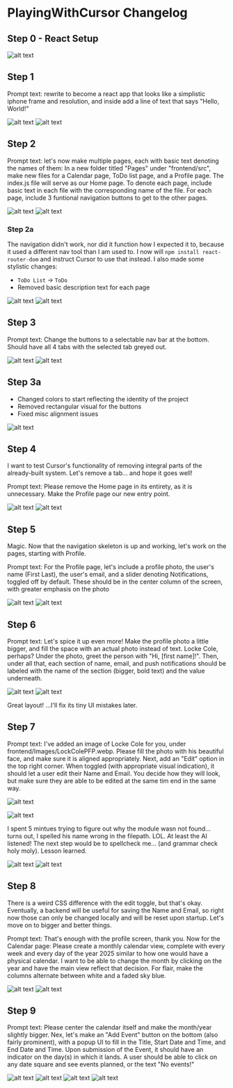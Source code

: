 ﻿# PlayingWithCursor Changelog

## Step 0 - React Setup

![alt text](https://github.com/BBiv/PlayingWithCursor/blob/main/PictureJourney/Step0.PNG "Step 0 - PNG")

## Step 1

Prompt text: rewrite to become a react app that looks like a simplistic iphone frame and resolution, and inside add a line of text that says "Hello, World!" 

![alt text](https://github.com/BBiv/PlayingWithCursor/blob/main/PictureJourney/Step1-Prompt.PNG "Step 1 - Prompt")
![alt text](https://github.com/BBiv/PlayingWithCursor/blob/main/PictureJourney/Step1.PNG "Step 1 - PNG")

## Step 2

Prompt text: let's now make multiple pages, each with basic text denoting the names of them: In a new folder titled "Pages" under "frontend/src", make new files for a Calendar page, ToDo list page, and a Profile page. The index.js file will serve as our Home page. To denote each page, include basic text in each file with the corresponding name of the file. For each page, include 3 funtional navigation buttons to get to the other pages.

![alt text](https://github.com/BBiv/PlayingWithCursor/blob/main/PictureJourney/Step2-Prompt.PNG "Step 2 - Prompt")
![alt text](https://github.com/BBiv/PlayingWithCursor/blob/main/PictureJourney/Step2.PNG "Step 2 - PNG")

### Step 2a

The navigation didn't work, nor did it function how I expected it to, because it used a different nav tool than I am used to. I now will `npm install react-router-dom` and instruct Cursor to use that instead. I also made some stylistic changes:
- `ToDo List` -> `ToDo`
- Removed basic description text for each page

![alt text](https://github.com/BBiv/PlayingWithCursor/blob/main/PictureJourney/Step2a-Prompt.PNG "Step 2a - Prompt")
![alt text](https://github.com/BBiv/PlayingWithCursor/blob/main/PictureJourney/Step2a.PNG "Step 2a - PNG")

## Step 3

Prompt text: Change the buttons to a selectable nav bar at the bottom. Should have all 4 tabs with the selected tab greyed out.

![alt text](https://github.com/BBiv/PlayingWithCursor/blob/main/PictureJourney/Step3-Prompt.PNG "Step 3 - Prompt")
![alt text](https://github.com/BBiv/PlayingWithCursor/blob/main/PictureJourney/Step3.PNG "Step 3 - PNG")

## Step 3a

- Changed colors to start reflecting the identity of the project
- Removed rectangular visual for the buttons
- Fixed misc alignment issues

![alt text](https://github.com/BBiv/PlayingWithCursor/blob/main/PictureJourney/Step3a.PNG "Step 3a - PNG")

## Step 4

I want to test Cursor's functionality of removing integral parts of the already-built system. Let's remove a tab... and hope it goes well!

Prompt text: Please remove the Home page in its entirety, as it is unnecessary. Make the Profile page our new entry point.

![alt text](https://github.com/BBiv/PlayingWithCursor/blob/main/PictureJourney/Step4-Prompt.PNG "Step 4 - Prompt")
![alt text](https://github.com/BBiv/PlayingWithCursor/blob/main/PictureJourney/Step4.PNG "Step 4 - PNG")


## Step 5

Magic. Now that the navigation skeleton is up and working, let's work on the pages, starting with Profile.

Prompt text: For the Profile page, let's include a profile photo, the user's name (First Last), the user's email, and a slider denoting Notifications, toggled off by default. These should be in the center column of the screen, with greater emphasis on the photo

![alt text](https://github.com/BBiv/PlayingWithCursor/blob/main/PictureJourney/Step5-Prompt.PNG "Step 5 - Prompt")
![alt text](https://github.com/BBiv/PlayingWithCursor/blob/main/PictureJourney/Step5.PNG "Step 5 - PNG")

## Step 6

Prompt text: Let's spice it up even more! Make the profile photo a little bigger, and fill the space with an actual photo instead of text. Locke Cole, perhaps? Under the photo, greet the person with "Hi, [first name]!". Then, under all that, each section of name, email, and push notifications should be labeled with the name of the section (bigger, bold text) and the value underneath.

![alt text](https://github.com/BBiv/PlayingWithCursor/blob/main/PictureJourney/Step6-Prompt.PNG "Step 6 - Prompt")
![alt text](https://github.com/BBiv/PlayingWithCursor/blob/main/PictureJourney/Step6.PNG "Step 6 - PNG")

Great layout! ...I'll fix its tiny UI mistakes later.

## Step 7

Prompt text: I've added an image of Locke Cole for you, under frontend/Images/LockColePFP.webp. Please fill the photo with his beautiful face, and make sure it is aligned appropriately. Next, add an "Edit" option in the top right corner. When toggled (with appropriate visual indication), it should let a user edit their Name and Email. You decide how they will look, but make sure they are able to be edited at the same tim end in the same way.


![alt text](https://github.com/BBiv/PlayingWithCursor/blob/main/PictureJourney/Step7-Prompt.PNG "Step 7 - Prompt")

![alt text](https://github.com/BBiv/PlayingWithCursor/blob/main/PictureJourney/Step7Error.PNG "Step 7 - ERROR")

I spent 5 mintues trying to figure out why the module wasn not found... turns out, I spelled his name wrong in the filepath. LOL. At least the AI listened! The next step would be to spellcheck me... (and grammar check holy moly). Lesson learned.

![alt text](https://github.com/BBiv/PlayingWithCursor/blob/main/PictureJourney/Step7.PNG "Step 7 - PNG")
![alt text](https://github.com/BBiv/PlayingWithCursor/blob/main/PictureJourney/Step7Edit.PNG "Step 7 - Edit Screen")

## Step 8

There is a weird CSS difference with the edit toggle, but that's okay. Eventually, a backend will be useful for saving the Name and Email, so right now those can only be changed locally and will be reset upon startup. Let's move on to bigger and better things. 

Prompt text: That's enough with the profile screen, thank you. Now for the Calendar page: Please create a monthly calendar view, complete with every week and every day of the year 2025 similar to how one would have a physical calendar. I want to be able to change the month by clicking on the year and have the main view reflect that decision. For flair, make the columns alternate between white and a faded sky blue. 

![alt text](https://github.com/BBiv/PlayingWithCursor/blob/main/PictureJourney/Step8-Prompt.PNG "Step 8 - Prompt")
![alt text](https://github.com/BBiv/PlayingWithCursor/blob/main/PictureJourney/Step8.PNG "Step 8 - PNG")

## Step 9

Prompt text: Please center the calendar itself and make the month/year slightly bigger. Nex, let's make an "Add Event" button on the bottom (also fairly prominent), with a popup UI to fill in the Title, Start Date and Time, and End Date and Time. Upon submission of the Event, it should have an indicator on the day(s) in which it lands. A user should be able to click on any date square and see events planned, or the text "No events!"

![alt text](https://github.com/BBiv/PlayingWithCursor/blob/main/PictureJourney/Step9-Prompt.PNG "Step 8 - Prompt")
![alt text](https://github.com/BBiv/PlayingWithCursor/blob/main/PictureJourney/Step9Event.PNG "Step 8 - Add Event")
![alt text](https://github.com/BBiv/PlayingWithCursor/blob/main/PictureJourney/Step9Calendar.PNG "Step 8 - Calendar")
![alt text](https://github.com/BBiv/PlayingWithCursor/blob/main/PictureJourney/Step9View.PNG "Step 8 - View Day")

